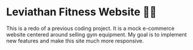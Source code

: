 # Leviathan Fitness Website 🏋️‍♀️

This is a redo of a previous coding project. It is a mock e-commerce website centered around selling gym equipment. My goal is to implement new features and make this site much more responsive.
